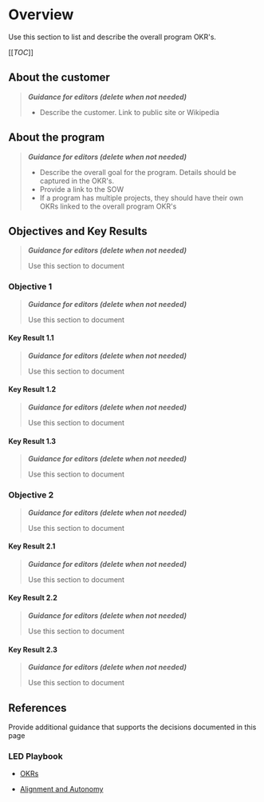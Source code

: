 # Overview

Use this section to list and describe the overall program OKR's.

[[_TOC_]]

## About the customer

>**_Guidance for editors (delete when not needed)_**
>
> * Describe the customer. Link to public site or Wikipedia
>

## About the program

>**_Guidance for editors (delete when not needed)_**
>
> * Describe the overall goal for the program. Details should be captured in the OKR's.
> * Provide a link to the SOW
> * If a program has multiple projects, they should have their own OKRs linked to the
> overall program OKR's
>

## Objectives and Key Results

>**_Guidance for editors (delete when not needed)_**
>
>Use this section to document
>

### Objective 1

>**_Guidance for editors (delete when not needed)_**
>
>Use this section to document
>

#### Key Result 1.1

>**_Guidance for editors (delete when not needed)_**
>
>Use this section to document
>

#### Key Result 1.2

>**_Guidance for editors (delete when not needed)_**
>
>Use this section to document
>

#### Key Result 1.3

>**_Guidance for editors (delete when not needed)_**
>
>Use this section to document
>

### Objective 2

>**_Guidance for editors (delete when not needed)_**
>
>Use this section to document
>

#### Key Result 2.1

>**_Guidance for editors (delete when not needed)_**
>
>Use this section to document
>

#### Key Result 2.2

>**_Guidance for editors (delete when not needed)_**
>
>Use this section to document
>

#### Key Result 2.3

>**_Guidance for editors (delete when not needed)_**
>
>Use this section to document
>

## References

Provide additional guidance that supports the decisions documented in this page

### LED Playbook

* [OKRs](https://dev.azure.com/servicesdocs/DevOps/_wiki/wikis/LED%20Playbook/7741/Plan-and-Track?anchor=2.-set-your-goals-and-objectives)

* [Alignment and Autonomy](https://dev.azure.com/servicesdocs/DevOps/_wiki/wikis/LED%20Playbook/7741/Plan-and-Track?anchor=1.-strive-for-alignment-and-autonomy)

